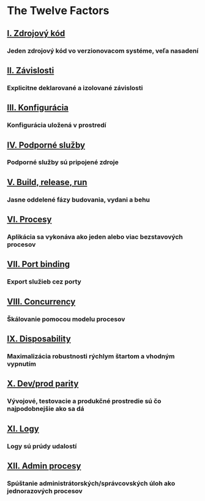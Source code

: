 The Twelve Factors
==================

## [I. Zdrojový kód](./codebase)
### Jeden zdrojový kód vo verzionovacom systéme, veľa nasadení

## [II. Závislosti](./dependencies)
### Explicitne deklarované a izolované závislosti

## [III. Konfigurácia](./config)
### Konfigurácia uložená v prostredí

## [IV. Podporné služby](./backing-services)
### Podporné služby sú pripojené zdroje

## [V. Build, release, run](./build-release-run)
### Jasne oddelené fázy budovania, vydani a behu

## [VI. Procesy](./processes)
### Aplikácia sa vykonáva ako jeden alebo viac bezstavových procesov

## [VII. Port binding](./port-binding)
### Export služieb cez porty

## [VIII. Concurrency](./concurrency)
### Škálovanie pomocou modelu procesov

## [IX. Disposability](./disposability)
### Maximalizácia robustnosti rýchlym štartom a vhodným vypnutím

## [X. Dev/prod parity](./dev-prod-parity)
### Vývojové, testovacie a produkčné prostredie sú čo najpodobnejšie ako sa dá

## [XI. Logy](./logs)
### Logy sú prúdy udalostí

## [XII. Admin procesy](./admin-processes)
### Spúštanie administrátorských/správcovských úloh ako jednorazových procesov
